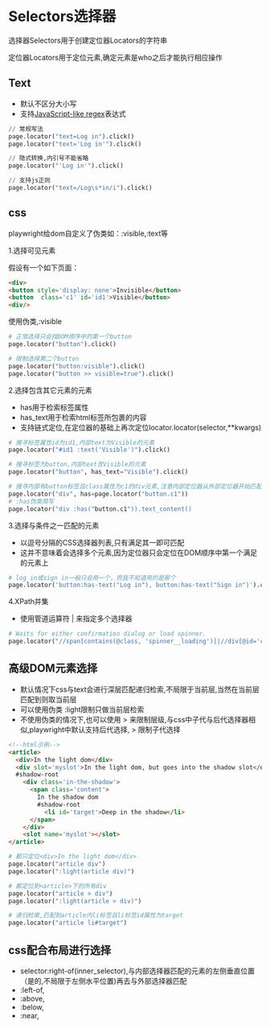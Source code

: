 # Selectors选择器
选择器Selectors用于创建定位器Locators的字符串

定位器Locators用于定位元素,确定元素是who之后才能执行相应操作
## Text
- 默认不区分大小写
- 支持[JavaScript-like regex](https://developer.mozilla.org/en-US/docs/Web/JavaScript/Reference/Global_Objects/RegExp)表达式

```py
// 常规写法
page.locator("text=Log in").click()
page.locator("text='Log in'").click()

// 隐式转换,内引号不能省略
page.locator("'Log in'").click()

// 支持js正则
page.locator("text=/Log\s*in/i").click()
```
## css
playwright给dom自定义了伪类如：:visible,:text等

1.选择可见元素

假设有一个如下页面：
```html
<div>
<button style='display: none'>Invisible</button>
<button  class='c1' id='id1'>Visible</button>
<div/>
```
使用伪类,:visible
```py
# 正常选择只会找DOM顺序中的第一个button
page.locator("button").click()

# 限制选择第二个button
page.locator("button:visible").click()
page.locator("button >> visible=true").click()
```
2.选择包含其它元素的元素

- has用于检索标签属性
- has_text用于检索html标签所包裹的内容
- 支持链式定位,在定位器的基础上再次定位locator.locator(selector,\**kwargs)
```py
# 搜寻标签属性id为id1,内部text为Visible的元素
page.locator("#id1 :text('Visible')").click()

# 搜寻标签为button,内部text含Visible的元素
page.locator("button", has_text="Visible").click()

# 搜寻内部有button标签且class属性为c1的div元素,注意内部定位器从外部定位器开始匹配,而非从文档根目录开始匹配
page.locator("div", has=page.locator("button.c1"))
# :has伪类简写
page.locator("div :has("button.c1")).text_content()
```
3.选择与条件之一匹配的元素
- 以逗号分隔的CSS选择器列表,只有满足其一即可匹配
- 这并不意味着会选择多个元素,因为定位器只会定位在DOM顺序中第一个满足的元素上
```py
# log in或sign in一般只会用一个，而我不知道用的是那个 
page.locator('button:has-text("Log in"), button:has-text("Sign in")').click()
```

4.XPath并集
- 使用管道运算符 | 来指定多个选择器
```py
# Waits for either confirmation dialog or load spinner.
page.locator("//span[contains(@class, 'spinner__loading')]|//div[@id='confirmation']").wait_for()
```

## 高级DOM元素选择
- 默认情况下css与text会进行深层匹配递归检索,不局限于当前层,当然在当前层匹配到则取当前层
- 可以使用伪类 :light限制只做当前层检索
- 不使用伪类的情况下,也可以使用 > 来限制层级,与css中子代与后代选择器相似,playwright中默认支持后代选择, > 限制子代选择 
```html
<!--html示例-->
<article>
  <div>In the light dom</div>
  <div slot='myslot'>In the light dom, but goes into the shadow slot</div>
  #shadow-root
    <div class='in-the-shadow'>
      <span class='content'>
        In the shadow dom
        #shadow-root
          <li id='target'>Deep in the shadow</li>
      </span>
    </div>
    <slot name='myslot'></slot>
</article>
```
```py
# 都只定位<div>In the light dom</div>
page.locator("article div")
page.locator(":light(article div)")

# 都定位到<article>下的所有div
page.locator("article > div")
page.locator(":light(article > div)")

# 递归检索,匹配到article内li标签且li标签id属性为target
page.locator("article li#target")
```
## css配合布局进行选择
- selector:right-of(inner_selector),与内部选择器匹配的元素的左侧垂直位置（是的,不局限于左侧水平位置)再去与外部选择器匹配
- :left-of,
- :above,
- :below,
- :near,


